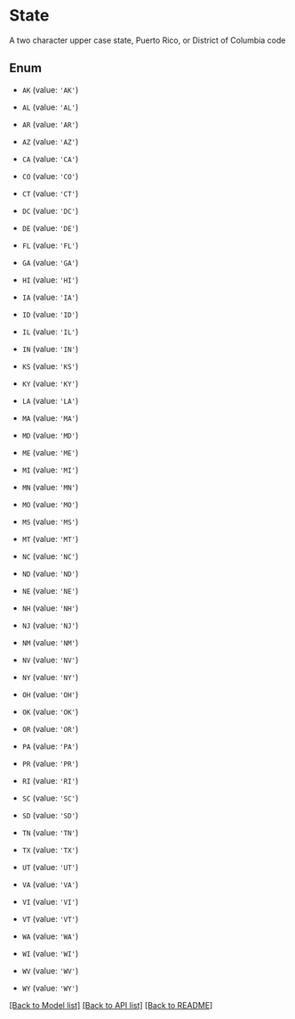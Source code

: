 # State

A two character upper case state, Puerto Rico, or District of Columbia code

## Enum

* `AK` (value: `'AK'`)

* `AL` (value: `'AL'`)

* `AR` (value: `'AR'`)

* `AZ` (value: `'AZ'`)

* `CA` (value: `'CA'`)

* `CO` (value: `'CO'`)

* `CT` (value: `'CT'`)

* `DC` (value: `'DC'`)

* `DE` (value: `'DE'`)

* `FL` (value: `'FL'`)

* `GA` (value: `'GA'`)

* `HI` (value: `'HI'`)

* `IA` (value: `'IA'`)

* `ID` (value: `'ID'`)

* `IL` (value: `'IL'`)

* `IN` (value: `'IN'`)

* `KS` (value: `'KS'`)

* `KY` (value: `'KY'`)

* `LA` (value: `'LA'`)

* `MA` (value: `'MA'`)

* `MD` (value: `'MD'`)

* `ME` (value: `'ME'`)

* `MI` (value: `'MI'`)

* `MN` (value: `'MN'`)

* `MO` (value: `'MO'`)

* `MS` (value: `'MS'`)

* `MT` (value: `'MT'`)

* `NC` (value: `'NC'`)

* `ND` (value: `'ND'`)

* `NE` (value: `'NE'`)

* `NH` (value: `'NH'`)

* `NJ` (value: `'NJ'`)

* `NM` (value: `'NM'`)

* `NV` (value: `'NV'`)

* `NY` (value: `'NY'`)

* `OH` (value: `'OH'`)

* `OK` (value: `'OK'`)

* `OR` (value: `'OR'`)

* `PA` (value: `'PA'`)

* `PR` (value: `'PR'`)

* `RI` (value: `'RI'`)

* `SC` (value: `'SC'`)

* `SD` (value: `'SD'`)

* `TN` (value: `'TN'`)

* `TX` (value: `'TX'`)

* `UT` (value: `'UT'`)

* `VA` (value: `'VA'`)

* `VI` (value: `'VI'`)

* `VT` (value: `'VT'`)

* `WA` (value: `'WA'`)

* `WI` (value: `'WI'`)

* `WV` (value: `'WV'`)

* `WY` (value: `'WY'`)

[[Back to Model list]](../README.md#documentation-for-models) [[Back to API list]](../README.md#documentation-for-api-endpoints) [[Back to README]](../README.md)


